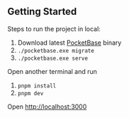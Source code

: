## Getting Started

Steps to run the project in local:

1. Download latest [PocketBase](https://pocketbase.io/docs/) binary
2. `./pocketbase.exe migrate`
3. `./pocketbase.exe serve`

Open another terminal and run

1. `pnpm install`
2. `pnpm dev`

Open [http://localhost:3000](http://localhost:3000)
